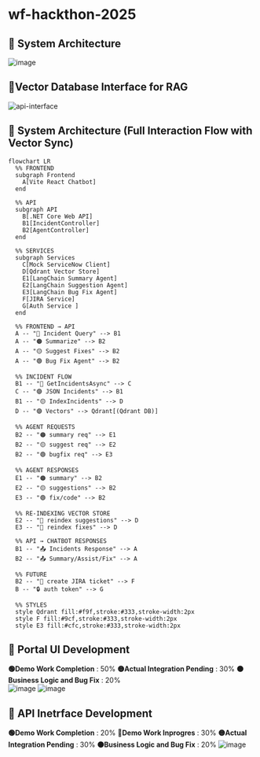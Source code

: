 # wf-hackthon-2025

## 🧩 System Architecture
![image](https://github.com/user-attachments/assets/2609ae67-0f4f-42d8-9aee-eac92fc59914)

## 🧩Vector Database Interface for RAG
![api-interface](https://github.com/user-attachments/assets/0523a36d-6ed2-4525-99c8-8405697f0da5)

## 🧩 System Architecture (Full Interaction Flow with Vector Sync)

```mermaid
flowchart LR
  %% FRONTEND
  subgraph Frontend
    A[Vite React Chatbot]
  end

  %% API
  subgraph API
    B[.NET Core Web API]
    B1[IncidentController]
    B2[AgentController]
  end

  %% SERVICES
  subgraph Services
    C[Mock ServiceNow Client]
    D[Qdrant Vector Store]
    E1[LangChain Summary Agent]
    E2[LangChain Suggestion Agent]
    E3[LangChain Bug Fix Agent]
    F[JIRA Service]
    G[Auth Service ]
  end

  %% FRONTEND → API
  A -- "🔴 Incident Query" --> B1
  A -- "🟠 Summarize" --> B2
  A -- "🟡 Suggest Fixes" --> B2
  A -- "🟢 Bug Fix Agent" --> B2

  %% INCIDENT FLOW
  B1 -- "🔴 GetIncidentsAsync" --> C
  C -- "🟣 JSON Incidents" --> B1
  B1 -- "🟡 IndexIncidents" --> D
  D -- "🟣 Vectors" --> Qdrant[(Qdrant DB)]

  %% AGENT REQUESTS
  B2 -- "🟠 summary req" --> E1
  B2 -- "🟡 suggest req" --> E2
  B2 -- "🟢 bugfix req" --> E3

  %% AGENT RESPONSES
  E1 -- "🟠 summary" --> B2
  E2 -- "🟡 suggestions" --> B2
  E3 -- "🟢 fix/code" --> B2

  %% RE-INDEXING VECTOR STORE
  E2 -- "🔁 reindex suggestions" --> D
  E3 -- "🔁 reindex fixes" --> D

  %% API → CHATBOT RESPONSES
  B1 -- "📤 Incidents Response" --> A
  B2 -- "📤 Summary/Assist/Fix" --> A

  %% FUTURE
  B2 -- "🔵 create JIRA ticket" --> F
  B -- "🔒 auth token" --> G

  %% STYLES
  style Qdrant fill:#f9f,stroke:#333,stroke-width:2px
  style F fill:#9cf,stroke:#333,stroke-width:2px
  style E3 fill:#cfc,stroke:#333,stroke-width:2px
```

## 🧩 Portal UI Development 
**🟢Demo Work Completion** : 50%  **🟡Actual Integration Pending** : 30%   **🟠Business Logic and Bug Fix** : 20%  
![image](https://github.com/user-attachments/assets/abf1e87d-d442-4e19-97d2-a9aa96e8e507)
![image](https://github.com/user-attachments/assets/3bc4d2fa-afe7-43b9-9b55-cb04a3e4a0bc)


## 🧩 API Inetrface Development
**🟢Demo Work Completion** : 20%  **🔵Demo Work Inprogres** : 30%  **🟡Actual Integration Pending** : 30%   **🟠Business Logic and Bug Fix** : 20% 
![image](https://github.com/user-attachments/assets/9524f2de-cb1d-41a1-b5b7-0a8a04bfaa6c)

